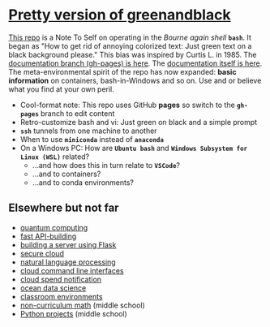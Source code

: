 # [Pretty version of greenandblack](https://robfatland.github.io/greenandblack/)

[This repo](https://github.com/robfatland/greenandblack/tree/main)
is a Note To Self on operating in the *Bourne again shell* **`bash`**. 
It began as "How to get rid of annoying colorized text: Just green text on a black background please."
This bias was inspired by Curtis L. in 1985. The [documentation branch (gh-pages) is here](https://github.com/robfatland/greenandblack/tree/gh-pages).
The [documentation itself is here](https://robfatland.github.io/greenandblack).
The meta-environmental spirit of the repo has now expanded: **basic information** on containers, bash-in-Windows and so on.
Use and or believe what you find at your own peril.


- Cool-format note: This repo uses GitHub **pages** so switch to the **`gh-pages`** branch to edit content
- Retro-customize bash and vi: Just green on black and a simple prompt
- **`ssh`** tunnels from one machine to another
- When to use **`miniconda`** instead of **`anaconda`**
- On a Windows PC: How are **`Ubuntu bash`** and **`Windows Subsystem for Linux (WSL)`** related?
    - ...and how does this in turn relate to **`VSCode`**?
    - ...and to containers?
    - ...and to conda environments?


## Elsewhere but not far

- [quantum computing](https://github.com/robfatland/quantum)
- [fast API-building](https://github.com/robfatland/zero2api)
- [building a server using Flask](https://github.com/robfatland/mocean)
- [secure cloud](https://github.com/robfatland/cloudsecurity)
- [natural language processing](https://github.com/robfatland/nlp)
- [cloud command line interfaces](https://github.com/robfatland/cli)
- [cloud spend notification](https://github.com/robfatland/costnotify)
- [ocean data science](https://github.com/robfatland/cloudsecurity)
- [classroom environments](https://github.com/robfatland/curriculum)
- [non-curriculum math](https://github.com/robfatland/othermathclub) (middle school)
- [Python projects](https://github.com/robfatland/pythonbytes) (middle school)
